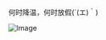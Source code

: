 何时降温，何时放假(´(エ)｀)

![Image](https://github.com/user-attachments/assets/7d88389d-0a12-4460-b093-3e77ec9b3ad3)